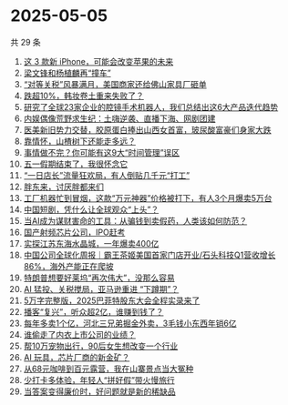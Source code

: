 # 2025-05-05

共 29 条

<!-- BEGIN 36KR -->
<!-- 最后更新时间 2025-05-05 12:20:29 +0800 -->
1. [这 3 款新 iPhone，可能会改变苹果的未来](https://36kr.com/p/3278083244827014)
1. [梁文锋和杨植麟再“撞车”](https://36kr.com/p/3277789083787654)
1. [“对等关税”风暴满月，美国商家还给佛山家具厂砸单](https://36kr.com/p/3276367006572675)
1. [跌超10%，韩妆卷土重来失败了？](https://36kr.com/p/3276773510373509)
1. [研究了全球23家企业的腔镜手术机器人，我们总结出这6大产品迭代趋势](https://36kr.com/p/3277543712301440)
1. [内娱偶像荒野求生纪：土嗨逆袭、直播下海、网剧团建](https://36kr.com/p/3276795538841736)
1. [医美新旧势力交替，胶原蛋白捧出山西女首富，玻尿酸富豪们身家大跌](https://36kr.com/p/3276366963105927)
1. [靠情怀，山楂树下还能走多远？](https://36kr.com/p/3276702042924551)
1. [事情做不完？你可能有这9大“时间管理”误区](https://36kr.com/p/3250020738982407)
1. [五一假期结束了，我很怀念它](https://36kr.com/p/3279018079330439)
1. [“一日店长”流量狂欢局，有人倒贴几千元“打工”](https://36kr.com/p/3278220779626880)
1. [胖东来，讨厌胖都来们](https://36kr.com/p/3278072126923137)
1. [工厂机器忙到冒烟，这款“万元神器”价格被打下，有人3个月爆卖5万台](https://36kr.com/p/3278309801992585)
1. [中国短剧，凭什么让全球观众“上头”？](https://36kr.com/p/3277933487874438)
1. [当AI成为谋财害命的工具：从骗钱到卖假药，人类该如何防范？](https://36kr.com/p/3277922861573384)
1. [国产射频芯片公司，IPO赶考](https://36kr.com/p/3277800351261058)
1. [实探江苏东海水晶城，一年爆卖400亿](https://36kr.com/p/3276366871552392)
1. [中国公司全球化周报｜霸王茶姬美国首家门店开业/石头科技Q1营收增长86%，海外产能正在爬坡](https://36kr.com/p/3276706957910401)
1. [特朗普想要好莱坞“再次伟大”，没那么容易](https://36kr.com/p/3276795655856258)
1. [AI 猛投、关税搅局，亚马逊重进 “下蹲期”？](https://36kr.com/p/3276771880951936)
1. [5万字完整版，2025巴菲特股东大会全程实录来了](https://36kr.com/p/3277611975582087)
1. [播客“复兴”，听众超2亿，谁赚到钱了？](https://36kr.com/p/3276881436927495)
1. [每年多卖1个亿，河北三兄弟掘金外卖，3毛钱小东西年销6亿](https://36kr.com/p/3276893811974531)
1. [谁偷走了内衣上市公司的业绩？](https://36kr.com/p/3277520111411333)
1. [帮10万宠物出行，90后女生想改变一个行业](https://36kr.com/p/3276359348674696)
1. [AI 玩具，芯片厂商的新金矿？](https://36kr.com/p/3276453692121474)
1. [从68元咖啡到百元露营，我在山寨景点当大冤种](https://36kr.com/p/3276682511933571)
1. [少打卡多体验，年轻人“拼好假”带火慢旅行](https://36kr.com/p/3277574480748934)
1. [当答案变得廉价时，好问题就是新的稀缺品](https://36kr.com/p/3249339347624450)
<!-- END 36KR -->
